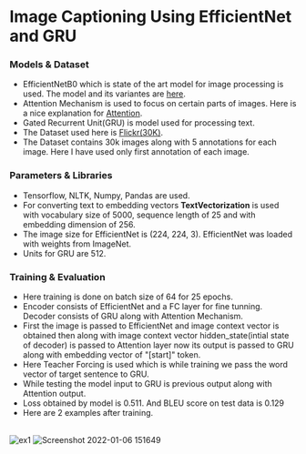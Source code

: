 # Image Captioning Using EfficientNet and GRU

### Models & Dataset
- EfficientNetB0 which is state of the art model for image processing is used. The model and its variantes are [here](https://github.com/qubvel/efficientnet).
- Attention Mechanism is used to focus on certain parts of images. Here is a nice explanation for [Attention](https://towardsdatascience.com/attention-in-neural-networks-e66920838742).
- Gated Recurrent Unit(GRU) is model used for processing text.
- The Dataset used here is [Flickr(30K)](https://www.kaggle.com/hsankesara/flickr-image-dataset).
- The Dataset contains 30k images along with 5 annotations for each image. Here I have used only first annotation of each image.

### Parameters & Libraries
- Tensorflow, NLTK, Numpy, Pandas are used.
- For converting text to embedding vectors **TextVectorization** is used with vocabulary size of 5000, sequence length of 25 and with embedding dimension of 256.
- The image size for EfficientNet is (224, 224, 3). EfficientNet was loaded with weights from ImageNet.
- Units for GRU are 512.

### Training & Evaluation
- Here training is done on batch size of 64 for 25 epochs.
- Encoder consists of EfficientNet and a FC layer for fine tunning. Decoder consists of GRU along with Attention Mechanism.
- First the image is passed to EfficientNet and image context vector is obtained then along with image context vector hidden_state(intial state of decoder) is passed to Attention layer now its output is passed to GRU along with embedding vector of "[start]" token.
- Here Teacher Forcing is used which is while training we pass the word vector of target sentence to GRU.
- While testing the model input to GRU is previous output along with Attention output.
- Loss obtained by model is 0.511. And BLEU score on test data is 0.129
- Here are 2 examples after training.

<br> ![ex1](https://user-images.githubusercontent.com/57898986/148728626-d85c5ea0-e966-42a0-9689-7fdace11a480.png)
![Screenshot 2022-01-06 151649](https://user-images.githubusercontent.com/57898986/148728501-4b15fab4-6722-4dee-8cf5-f54f8113acb6.png)




